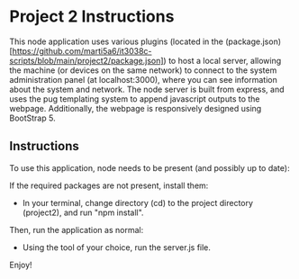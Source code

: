 # Project 2 Instructions

This node application uses various plugins (located in the (package.json)[https://github.com/marti5a6/it3038c-scripts/blob/main/project2/package.json]) to host a local server, allowing the machine (or devices on the same network) to connect to the system administration panel (at localhost:3000), where you can see information about the system and network. The node server is built from express, and uses the pug templating system to append javascript outputs to the webpage. Additionally, the webpage is responsively designed using BootStrap 5. 


## Instructions

To use this application, node needs to be present (and possibly up to date):

If the required packages are not present, install them:

* In your terminal, change directory (cd) to the project directory (project2), and run "npm install".

Then, run the application as normal:

* Using the tool of your choice, run the server.js file.

Enjoy!
